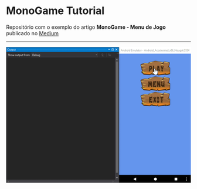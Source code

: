 # MonoGame Tutorial
Repositório com o exemplo do artigo **MonoGame - Menu de Jogo** publicado no [Medium](https://medium.com/@ronildo.souza/monogame-menu-de-jogo-ba14f2eca1c4)

-----

<p align="center">
  <img src="./Screenshot/menuDeJogo.gif">
</p>
